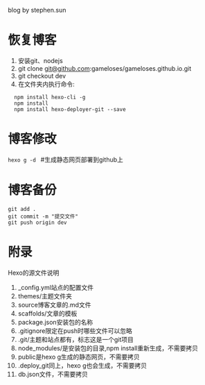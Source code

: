 blog by stephen.sun
# 恢复博客
1. 安装git、nodejs
2. git clone git@github.com:gameloses/gameloses.github.io.git
3. git checkout dev
4. 在文件夹内执行命令:
```
  npm install hexo-cli -g
  npm install
  npm install hexo-deployer-git --save
```

# 博客修改
`hexo g -d ` #生成静态网页部署到github上
# 博客备份
```
git add .
git commit -m "提交文件"
git push origin dev
```
# 附录
   Hexo的源文件说明
1. _config.yml站点的配置文件
2. themes/主题文件夹
3. source博客文章的.md文件
4. scaffolds/文章的模板
5. package.json安装包的名称
6. .gitignore限定在push时哪些文件可以忽略
7. .git/主题和站点都有，标志这是一个git项目
8. node_modules/是安装包的目录,npm install重新生成，不需要拷贝
9. public是hexo g生成的静态网页，不需要拷贝
10. .deploy_git同上，hexo g也会生成，不需要拷贝
11. db.json文件，不需要拷贝